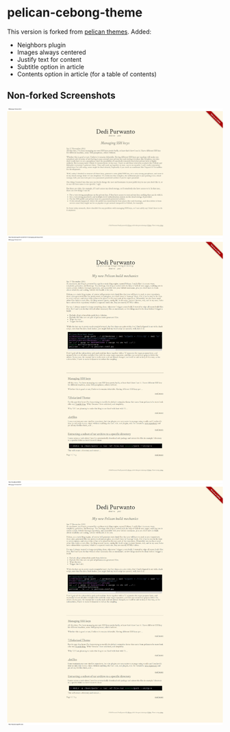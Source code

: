 # pelican-cebong-theme #

This version is forked from [pelican themes](https://github.com/getpelican/pelican-themes/tree/master/cebong).
Added:
- Neighbors plugin
- Images always centered
- Justify text for content
- Subtitle option in article
- Contents option in article (for a table of contents)

## Non-forked Screenshots ##

![screenshot1](screenshot-article.png)
![screenshot2](screenshot-with-tagline.png)
![screenshot3](screenshot-without-tagline.png)
